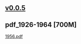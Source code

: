 ## [v0.0.5](https://github.com/littleflute/new-yorker1/edit/master/README.md)

## pdf_1926-1964 [700M]

[1956.pdf](PDF_1925-1964/1956.pdf)
